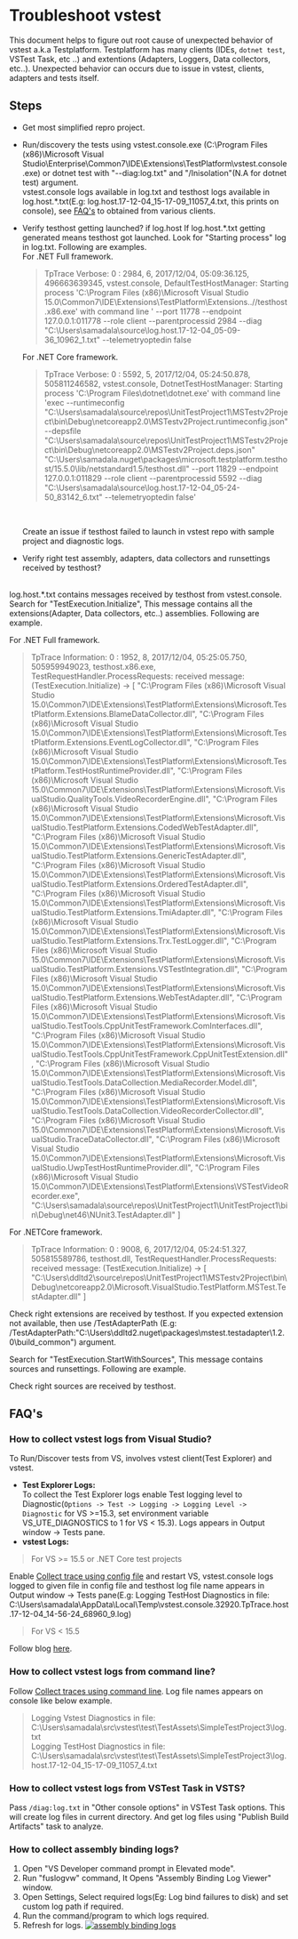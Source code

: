 # Troubleshoot vstest
This document helps to figure out root cause of unexpected behavior of vstest a.k.a Testplatform. Testplatform has many clients (IDEs, `dotnet test`, VSTest Task, etc ..) and extentions (Adapters, Loggers, Data collectors, etc..). Unexpected behavior can occurs due to issue in vstest, clients, adapters and tests itself.

## Steps
- Get most simplified repro project.
- Run/discovery the tests using vstest.console.exe (C:\Program Files (x86)\Microsoft Visual Studio\Enterprise\Common7\IDE\Extensions\TestPlatform\vstest.console.exe) or dotnet test with "--diag:log.txt" and "/Inisolation"(N.A for dotnet test) argument.<br>
vstest.console logs available in log.txt and testhost logs available in log.host.*.txt(E.g: log.host.17-12-04_15-17-09_11057_4.txt, this prints on console), see [FAQ's](#faqs) to obtained from various clients.

- Verify testhost getting launched?
  if log.host  If log.host.*.txt getting generated means testhost got launched. Look for "Starting process" log in log.txt. Following are examples.
  <br>
  For .NET Full framework.
  > TpTrace Verbose: 0 : 2984, 6, 2017/12/04, 05:09:36.125, 496663639345, vstest.console, DefaultTestHostManager: Starting process 'C:\Program Files (x86)\Microsoft Visual Studio 15.0\Common7\IDE\Extensions\TestPlatform\Extensions\..//testhost.x86.exe' with command line ' --port 11778 --endpoint 127.0.0.1:011778 --role client --parentprocessid 2984 --diag "C:\Users\samadala\source\log.host.17-12-04_05-09-36_10962_1.txt" --telemetryoptedin false

  For .NET Core framework.
  > TpTrace Verbose: 0 : 5592, 5, 2017/12/04, 05:24:50.878, 505811246582, vstest.console, DotnetTestHostManager: Starting process 'C:\Program Files\dotnet\dotnet.exe' with command line 'exec --runtimeconfig "C:\Users\samadala\source\repos\UnitTestProject1\MSTestv2Project\bin\Debug\netcoreapp2.0\MSTestv2Project.runtimeconfig.json" --depsfile "C:\Users\samadala\source\repos\UnitTestProject1\MSTestv2Project\bin\Debug\netcoreapp2.0\MSTestv2Project.deps.json" "C:\Users\samadala\.nuget\packages\microsoft.testplatform.testhost/15.5.0\lib/netstandard1.5/testhost.dll" --port 11829 --endpoint 127.0.0.1:011829 --role client --parentprocessid 5592 --diag "C:\Users\samadala\source\log.host.17-12-04_05-24-50_83142_6.txt" --telemetryoptedin false'
  <br>

  Create an issue if testhost failed to launch in vstest repo with sample project and diagnostic logs.

- Verify right test assembly, adapters, data collectors and runsettings received by testhost?
<br>
  log.host.*.txt contains messages received by testhost from vstest.console.
  <br>
  Search for "TestExecution.Initialize",  This message contains all the extensions(Adapter, Data collectors, etc..) assemblies. Following are example.

  For .NET Full framework.
  > TpTrace Information: 0 : 1952, 8, 2017/12/04, 05:25:05.750, 505959949023, testhost.x86.exe, TestRequestHandler.ProcessRequests: received message: (TestExecution.Initialize) -> [
  "C:\\Program Files (x86)\\Microsoft Visual Studio 15.0\\Common7\\IDE\\Extensions\\TestPlatform\\Extensions\\Microsoft.TestPlatform.Extensions.BlameDataCollector.dll",
  "C:\\Program Files (x86)\\Microsoft Visual Studio 15.0\\Common7\\IDE\\Extensions\\TestPlatform\\Extensions\\Microsoft.TestPlatform.Extensions.EventLogCollector.dll",
  "C:\\Program Files (x86)\\Microsoft Visual Studio 15.0\\Common7\\IDE\\Extensions\\TestPlatform\\Extensions\\Microsoft.TestPlatform.TestHostRuntimeProvider.dll",
  "C:\\Program Files (x86)\\Microsoft Visual Studio 15.0\\Common7\\IDE\\Extensions\\TestPlatform\\Extensions\\Microsoft.VisualStudio.QualityTools.VideoRecorderEngine.dll",
  "C:\\Program Files (x86)\\Microsoft Visual Studio 15.0\\Common7\\IDE\\Extensions\\TestPlatform\\Extensions\\Microsoft.VisualStudio.TestPlatform.Extensions.CodedWebTestAdapter.dll",
  "C:\\Program Files (x86)\\Microsoft Visual Studio 15.0\\Common7\\IDE\\Extensions\\TestPlatform\\Extensions\\Microsoft.VisualStudio.TestPlatform.Extensions.GenericTestAdapter.dll",
  "C:\\Program Files (x86)\\Microsoft Visual Studio 15.0\\Common7\\IDE\\Extensions\\TestPlatform\\Extensions\\Microsoft.VisualStudio.TestPlatform.Extensions.OrderedTestAdapter.dll",
  "C:\\Program Files (x86)\\Microsoft Visual Studio 15.0\\Common7\\IDE\\Extensions\\TestPlatform\\Extensions\\Microsoft.VisualStudio.TestPlatform.Extensions.TmiAdapter.dll",
  "C:\\Program Files (x86)\\Microsoft Visual Studio 15.0\\Common7\\IDE\\Extensions\\TestPlatform\\Extensions\\Microsoft.VisualStudio.TestPlatform.Extensions.Trx.TestLogger.dll",
  "C:\\Program Files (x86)\\Microsoft Visual Studio 15.0\\Common7\\IDE\\Extensions\\TestPlatform\\Extensions\\Microsoft.VisualStudio.TestPlatform.Extensions.VSTestIntegration.dll",
  "C:\\Program Files (x86)\\Microsoft Visual Studio 15.0\\Common7\\IDE\\Extensions\\TestPlatform\\Extensions\\Microsoft.VisualStudio.TestPlatform.Extensions.WebTestAdapter.dll",
  "C:\\Program Files (x86)\\Microsoft Visual Studio 15.0\\Common7\\IDE\\Extensions\\TestPlatform\\Extensions\\Microsoft.VisualStudio.TestTools.CppUnitTestFramework.ComInterfaces.dll",
  "C:\\Program Files (x86)\\Microsoft Visual Studio 15.0\\Common7\\IDE\\Extensions\\TestPlatform\\Extensions\\Microsoft.VisualStudio.TestTools.CppUnitTestFramework.CppUnitTestExtension.dll",
  "C:\\Program Files (x86)\\Microsoft Visual Studio 15.0\\Common7\\IDE\\Extensions\\TestPlatform\\Extensions\\Microsoft.VisualStudio.TestTools.DataCollection.MediaRecorder.Model.dll",
  "C:\\Program Files (x86)\\Microsoft Visual Studio 15.0\\Common7\\IDE\\Extensions\\TestPlatform\\Extensions\\Microsoft.VisualStudio.TestTools.DataCollection.VideoRecorderCollector.dll",
  "C:\\Program Files (x86)\\Microsoft Visual Studio 15.0\\Common7\\IDE\\Extensions\\TestPlatform\\Extensions\\Microsoft.VisualStudio.TraceDataCollector.dll",
  "C:\\Program Files (x86)\\Microsoft Visual Studio 15.0\\Common7\\IDE\\Extensions\\TestPlatform\\Extensions\\Microsoft.VisualStudio.UwpTestHostRuntimeProvider.dll",
  "C:\\Program Files (x86)\\Microsoft Visual Studio 15.0\\Common7\\IDE\\Extensions\\TestPlatform\\Extensions\\VSTestVideoRecorder.exe",
  "C:\\Users\\samadala\\source\\repos\\UnitTestProject1\\UnitTestProject1\\bin\\Debug\\net46\\NUnit3.TestAdapter.dll"
  ]

For .NETCore framework.
> TpTrace Information: 0 : 9008, 6, 2017/12/04, 05:24:51.327, 505815589786, testhost.dll,     TestRequestHandler.ProcessRequests: received message: (TestExecution.Initialize) -> [
  "C:\\Users\\ddltd2\\source\\repos\\UnitTestProject1\\MSTestv2Project\\bin\\Debug\\netcoreapp2.0\\Microsoft.VisualStudio.TestPlatform.MSTest.TestAdapter.dll"
]

  Check right extensions are received by testhost. If you expected extension not available, then use /TestAdapterPath (E.g: /TestAdapterPath:"C:\Users\ddltd2\.nuget\packages\mstest.testadapter\1.2.0\build\_common") argument.

  Search for "TestExecution.StartWithSources",  This message contains sources and runsettings. Following are example.


  Check right sources are received by testhost.

## FAQ's
### How to collect vstest logs from Visual Studio?
 To Run/Discover tests from VS, involves vstest client(Test Explorer) and vstest.
 - **Test Explorer Logs:** <br>
   To collect the Test Explorer logs enable Test logging level to Diagnostic(`Options -> Test -> Logging -> Logging Level -> Diagnostic` for VS >=15.3, set environment variable VS_UTE_DIAGNOSTICS to 1 for VS < 15.3). Logs appears in Output window -> Tests pane.
 - **vstest Logs:** <br>
  > For VS >= 15.5 or .NET Core test projects

  Enable [Collect trace using config file](diagnose.md#collect-trace-using-config-file) and restart VS, vstest.console logs logged to given file in config file and testhost log file name appears in Output window -> Tests pane(E.g: Logging TestHost Diagnostics in file: C:\Users\samadala\AppData\Local\Temp\vstest.console.32920.TpTrace.host.17-12-04_14-56-24_68960_9.log)

  > For VS < 15.5

  Follow blog [here](https://blogs.msdn.microsoft.com/aseemb/2012/03/01/how-to-enable-ute-logs/).
### How to collect vstest logs from command line?
Follow [Collect traces using command line](diagnose.md#collect-traces-using-command-line). Log file names appears on console like below example. 
> Logging Vstest Diagnostics in file: C:\Users\samadala\src\vstest\test\TestAssets\SimpleTestProject3\log.txt<br>
Logging TestHost Diagnostics in file: C:\Users\samadala\src\vstest\test\TestAssets\SimpleTestProject3\log.host.17-12-04_15-17-09_11057_4.txt

### How to collect vstest logs from VSTest Task in VSTS?

Pass `/diag:log.txt` in "Other console options" in VSTest Task options. This will create log files in current directory. And get log files using "Publish Build Artifacts" task to analyze.

### How to collect assembly binding logs?
1. Open "VS Developer command prompt in Elevated mode".
2. Run "fuslogvw" command, It Opens "Assembly Binding Log Viewer" window.
3. Open Settings, Select required logs(Eg: Log bind failures to disk) and set custom log path if required.
4. Run the command/program to which logs required.
5. Refresh for logs.
[![assembly binding logs](troubleshoot_images/assembly-binding-logs.png)](troubleshoot_images/vstest.console-overall-architecture.png)



